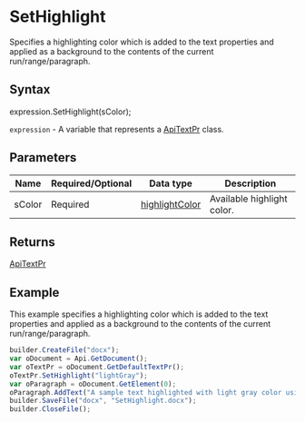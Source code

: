 # SetHighlight

Specifies a highlighting color which is added to the text properties and applied as a background to the contents of the current run/range/paragraph.

## Syntax

expression.SetHighlight(sColor);

`expression` - A variable that represents a [ApiTextPr](../ApiTextPr.md) class.

## Parameters

| **Name** | **Required/Optional** | **Data type** | **Description** |
| ------------- | ------------- | ------------- | ------------- |
| sColor | Required | [highlightColor](../../../Enumerations/highlightColor.md) | Available highlight color. |

## Returns

[ApiTextPr](../ApiTextPr.md)

## Example

This example specifies a highlighting color which is added to the text properties and applied as a background to the contents of the current run/range/paragraph.

```javascript
builder.CreateFile("docx");
var oDocument = Api.GetDocument();
var oTextPr = oDocument.GetDefaultTextPr();
oTextPr.SetHighlight("lightGray");
var oParagraph = oDocument.GetElement(0);
oParagraph.AddText("A sample text highlighted with light gray color using the text properties.");
builder.SaveFile("docx", "SetHighlight.docx");
builder.CloseFile();
```